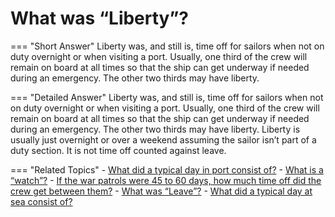 # What was “Liberty”?


=== "Short Answer"
    Liberty was, and still is, time off for sailors when not on duty overnight or when visiting a port. Usually, one third of the crew will remain on board at all times so that the ship can get underway if needed during an emergency. The other two thirds may have liberty.

=== "Detailed Answer"
    Liberty was, and still is, time off for sailors when not on duty overnight or when visiting a port.  Usually, one third of the crew will remain on board at all times so that the ship can get underway if needed during an emergency.  The other two thirds may have liberty.  Liberty is usually just overnight or over a weekend assuming the sailor isn’t part of a duty section.  It is not time off counted against leave.

=== "Related Topics"
    - [What did a typical day in port consist of?](./what-did-a-typical-day-in-port-consist-of.md)
    - [What is a “watch”?](./what-is-a-watch.md)
    - [If the war patrols were 45 to 60 days, how much time off did the crew get between them?](./if-the-war-patrols-were-45-to-60-days-how-much-time-off-did-the-52d89df1.md)
    - [What was “Leave”?](./what-was-leave.md)
    - [What did a typical day at sea consist of?](./what-did-a-typical-day-at-sea-consist-of.md)
